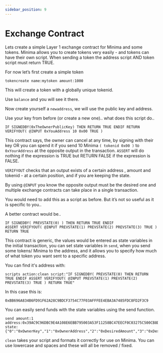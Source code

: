 ```yaml
---
sidebar_position: 9
---
```


  
# Exchange Contract

Lets create a simple Layer 1 exchange contract for Minima and some tokens. Minima allows you to create tokens very easily - and tokens can have their own script. When sending a token the address script AND token script must return TRUE.

For now let’s first create a simple token

~~~~
tokencreate name:mytoken amount:1000
~~~~

This will create a token with a globally unique tokenid.

Use `balance` and you will see it there.

Now create yourself a `newaddress`, we will use the public key and address.

Use your key from before (or create a new one).. what does this script do..

~~~~
IF SIGNEDBY(0xTheOwnerPublicKey) THEN RETURN TRUE ENDIF RETURN VERIFYOUT( @INPUT 0xYouAddress 10 0x00 TRUE )
~~~~

This contract says, the owner can cancel at any time, by signing with their key OR you can spend it if you send 10 Minima `( tokenid 0x00 )` to `0xYourAddress` at the opposite output in the transaction.
`ASSERT` will do nothing if the expression is TRUE but RETURN FALSE if the expression is FALSE.

`VERIFYOUT` checks that an output exists of a certain address , amount and tokenid - at a certain position, and if you are keeping the state. 

By using `@INPUT` you know the opposite output must be the desired one and multiple exchange contracts can take place in a single transaction.

You would need to add this as a script as before. But it’s not so useful as it is specific to you..

A better contract would be..

~~~~
IF SIGNEDBY( PREVSTATE(0) ) THEN RETURN TRUE ENDIF
ASSERT VERIFYOUT( @INPUT PREVSTATE(1) PREVSTATE(2) PREVSTATE(3) TRUE ) RETURN TRUE
~~~~

This contract is generic, the values would be entered as state variables in the initial transaction, you can set state variables in `send`, when you send some tokens/ Minima to the address, and it allows you to specify how much of what token you want sent to a specific address.

You can find it's address with:

~~~~
scripts action:clean script:"IF SIGNEDBY( PREVSTATE(0) THEN RETURN TRUE ENDIF ASSERT VERIFYOUT( @INPUT PREVSTATE(1) PREVSTATE(2) PREVSTATE(3) TRUE ) RETURN TRUE"
~~~~

In this case this is:

~~~~
0xBB696A834B6FD91F62A28C9BDCF3754C77F03AFFFEE4EBA3A7485FDC8FD2F3C9
~~~~

You can easily send funds with the state variables using the send function.

~~~~
send amount:1 address:0x39AC9C96DBC9E4A108E6EBB795003A53F11258BC47EECF0C03275C500CB8DDA1 state:{"0":"0xOwnerKey","1":"0xOwnerAddress","2":"0xDesiredAmount","3":"0xDesiredToken"}
~~~~

`clean` takes your script and formats it correctly for use on Minima. You can use lowercase and spaces and these will all be removed / fixed.
